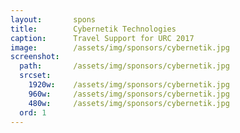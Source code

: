 ```yaml
---
layout:       spons
title:        Cybernetik Technologies
caption:      Travel Support for URC 2017
image:        /assets/img/sponsors/cybernetik.jpg
screenshot:
  path:       /assets/img/sponsors/cybernetik.jpg
  srcset:
    1920w:    /assets/img/sponsors/cybernetik.jpg
    960w:     /assets/img/sponsors/cybernetik.jpg
    480w:     /assets/img/sponsors/cybernetik.jpg
  ord: 1
---
```

